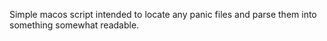 Simple macos script intended to locate any panic files and parse them into something somewhat readable. 
